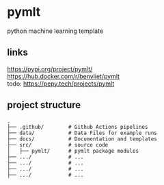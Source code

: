 # pymlt
python machine learning template

## links
https://pypi.org/project/pymlt/  
https://hub.docker.com/r/benvliet/pymlt  
todo: https://pepy.tech/projects/pymlt  

## project structure

```
.
├── .github/        # Github Actions pipelines
├── data/           # Data Files for example runs
├── docs/           # Documentation and templates
├── src/            # source code
│   ├── pymlt/      # pymlt package modules
├── .../            # ...
├── .../            # ...
├── .../            # ...
├── .../            # ...
```